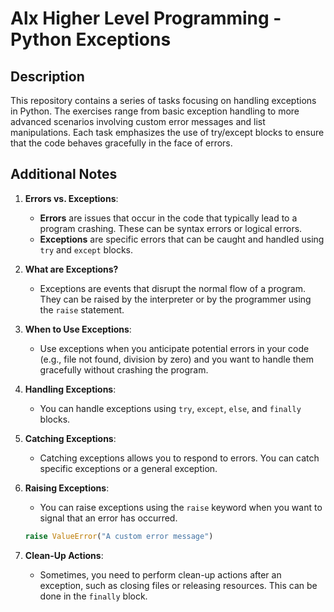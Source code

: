 # Alx Higher Level Programming - Python Exceptions

## Description
This repository contains a series of tasks focusing on handling exceptions in Python. The exercises range from basic exception handling to more advanced scenarios involving custom error messages and list manipulations. Each task emphasizes the use of try/except blocks to ensure that the code behaves gracefully in the face of errors.


## Additional Notes

1. **Errors vs. Exceptions**:
   - **Errors** are issues that occur in the code that typically lead to a program crashing. These can be syntax errors or logical errors.
   - **Exceptions** are specific errors that can be caught and handled using `try` and `except` blocks.

2. **What are Exceptions?**
   - Exceptions are events that disrupt the normal flow of a program. They can be raised by the interpreter or by the programmer using the `raise` statement.

3. **When to Use Exceptions**:
   - Use exceptions when you anticipate potential errors in your code (e.g., file not found, division by zero) and you want to handle them gracefully without crashing the program.

4. **Handling Exceptions**:
   - You can handle exceptions using `try`, `except`, `else`, and `finally` blocks.

5. **Catching Exceptions**:
   - Catching exceptions allows you to respond to errors. You can catch specific exceptions or a general exception.

6. **Raising Exceptions**:
   - You can raise exceptions using the `raise` keyword when you want to signal that an error has occurred.
   ```python
   raise ValueError("A custom error message")
   ```

7. **Clean-Up Actions**:
   - Sometimes, you need to perform clean-up actions after an exception, such as closing files or releasing resources. This can be done in the `finally` block.
